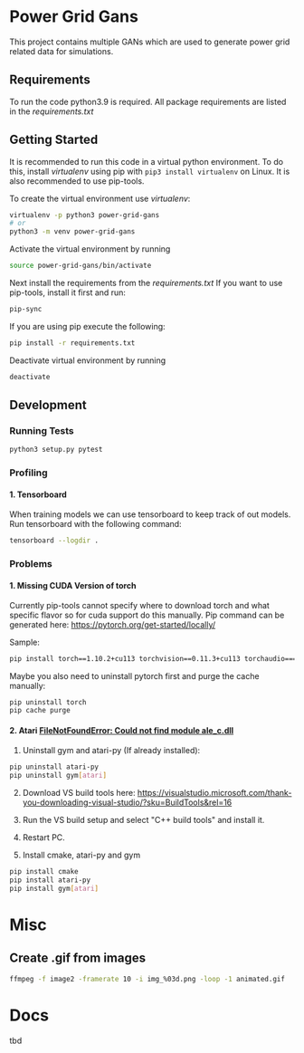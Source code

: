 # Power Grid Gans
This project contains multiple GANs which are used to generate power grid related data for simulations.

## Requirements
To run the code python3.9 is required. All package requirements are listed in
the *requirements.txt*

## Getting Started
It is recommended to run this code in a virtual python environment. To do this,
install *virtualenv* using pip with `pip3 install virtualenv` on Linux.
It is also recommended to use pip-tools.

To create the virtual environment use *virtualenv*:
```bash
virtualenv -p python3 power-grid-gans
# or
python3 -m venv power-grid-gans
```

Activate the virtual environment by running
```bash
source power-grid-gans/bin/activate
```

Next install the requirements from the *requirements.txt*
If you want to use pip-tools, install it first and run:
```bash
pip-sync
```
If you are using pip execute the following:
```bash
pip install -r requirements.txt
```

Deactivate virtual environment by running
```bash
deactivate
```


## Development

### Running Tests
```bash
python3 setup.py pytest
```
### Profiling
#### 1. Tensorboard
When training models we can use tensorboard to keep track of out models.
Run tensorboard with the following command:
```bash
tensorboard --logdir . 
```

### Problems
#### 1. Missing CUDA Version of  torch
Currently pip-tools cannot specify where to download torch and what specific flavor so for cuda support do this manually.
Pip command can be generated here: https://pytorch.org/get-started/locally/

Sample:
```bash
pip install torch==1.10.2+cu113 torchvision==0.11.3+cu113 torchaudio===0.10.2+cu113 -f https://download.pytorch.org/whl/cu113/torch_stable.html
```
Maybe you also need to uninstall pytorch first and purge the cache manually:

```
pip uninstall torch
pip cache purge
```

#### 2. Atari [FileNotFoundError: Could not find module ale_c.dll](https://github.com/openai/gym/issues/1726#issuecomment-550580367)
1. Uninstall gym and atari-py (If already installed):
```bash
pip uninstall atari-py
pip uninstall gym[atari]
```

2. Download VS build tools here: https://visualstudio.microsoft.com/thank-you-downloading-visual-studio/?sku=BuildTools&rel=16
3. Run the VS build setup and select "C++ build tools" and install it.
4. Restart PC.

5. Install cmake, atari-py and gym
```bash
pip install cmake
pip install atari-py
pip install gym[atari]
```

# Misc
## Create .gif from images
```bash
ffmpeg -f image2 -framerate 10 -i img_%03d.png -loop -1 animated.gif
```

# Docs
tbd
